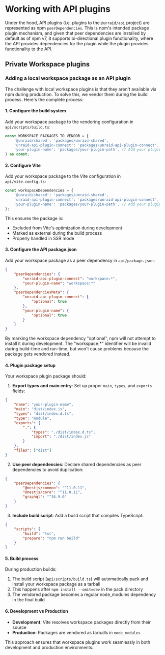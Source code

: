 # Working with API plugins

Under the hood, API plugins (i.e. plugins to the `@unraid/api` project) are represented
as npm `peerDependencies`. This is npm's intended package plugin mechanism, and given that
peer dependencies are installed by default as of npm v7, it supports bi-directional plugin functionality,
where the API provides dependencies for the plugin while the plugin provides functionality to the API.

## Private Workspace plugins

### Adding a local workspace package as an API plugin

The challenge with local workspace plugins is that they aren't available via npm during production.
To solve this, we vendor them during the build process. Here's the complete process:

#### 1. Configure the build system

Add your workspace package to the vendoring configuration in `api/scripts/build.ts`:

```typescript
const WORKSPACE_PACKAGES_TO_VENDOR = {
    '@unraid/shared': 'packages/unraid-shared',
    'unraid-api-plugin-connect': 'packages/unraid-api-plugin-connect',
    'your-plugin-name': 'packages/your-plugin-path', // Add your plugin here
} as const;
```

#### 2. Configure Vite

Add your workspace package to the Vite configuration in `api/vite.config.ts`:

```typescript
const workspaceDependencies = {
    '@unraid/shared': 'packages/unraid-shared',
    'unraid-api-plugin-connect': 'packages/unraid-api-plugin-connect',
    'your-plugin-name': 'packages/your-plugin-path', // Add your plugin here
};
```

This ensures the package is:
- Excluded from Vite's optimization during development
- Marked as external during the build process
- Properly handled in SSR mode

#### 3. Configure the API package.json

Add your workspace package as a peer dependency in `api/package.json`:

```json
{
    "peerDependencies": {
        "unraid-api-plugin-connect": "workspace:*",
        "your-plugin-name": "workspace:*"
    },
    "peerDependenciesMeta": {
        "unraid-api-plugin-connect": {
            "optional": true
        },
        "your-plugin-name": {
            "optional": true
        }
    }
}
```

By marking the workspace dependency "optional", npm will not attempt to install it during development.
The "workspace:*" identifier will be invalid during build-time and run-time, but won't cause problems
because the package gets vendored instead.

#### 4. Plugin package setup

Your workspace plugin package should:

1. **Export types and main entry**: Set up proper `main`, `types`, and `exports` fields:
```json
{
    "name": "your-plugin-name",
    "main": "dist/index.js",
    "types": "dist/index.d.ts",
    "type": "module",
    "exports": {
        ".": {
            "types": "./dist/index.d.ts",
            "import": "./dist/index.js"
        }
    },
    "files": ["dist"]
}
```

2. **Use peer dependencies**: Declare shared dependencies as peer dependencies to avoid duplication:
```json
{
    "peerDependencies": {
        "@nestjs/common": "^11.0.11",
        "@nestjs/core": "^11.0.11",
        "graphql": "^16.9.0"
    }
}
```

3. **Include build script**: Add a build script that compiles TypeScript:
```json
{
    "scripts": {
        "build": "tsc",
        "prepare": "npm run build"
    }
}
```

#### 5. Build process

During production builds:

1. The build script (`api/scripts/build.ts`) will automatically pack and install your workspace package as a tarball
2. This happens after `npm install --omit=dev` in the pack directory
3. The vendored package becomes a regular node_modules dependency in the final build

#### 6. Development vs Production

- **Development**: Vite resolves workspace packages directly from their source
- **Production**: Packages are vendored as tarballs in `node_modules`

This approach ensures that workspace plugins work seamlessly in both development and production environments.
